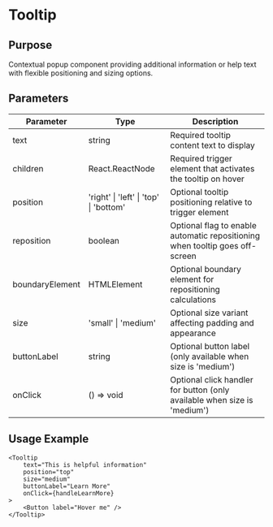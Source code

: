 # Tooltip

## Purpose

Contextual popup component providing additional information or help text with flexible positioning and sizing options.

## Parameters

| Parameter       | Type                                   | Description                                                                  |
| --------------- | -------------------------------------- | ---------------------------------------------------------------------------- |
| text            | string                                 | Required tooltip content text to display                                     |
| children        | React.ReactNode                        | Required trigger element that activates the tooltip on hover                 |
| position        | 'right' \| 'left' \| 'top' \| 'bottom' | Optional tooltip positioning relative to trigger element                     |
| reposition      | boolean                                | Optional flag to enable automatic repositioning when tooltip goes off-screen |
| boundaryElement | HTMLElement                            | Optional boundary element for repositioning calculations                     |
| size            | 'small' \| 'medium'                    | Optional size variant affecting padding and appearance                       |
| buttonLabel     | string                                 | Optional button label (only available when size is 'medium')                 |
| onClick         | () => void                             | Optional click handler for button (only available when size is 'medium')     |

## Usage Example

```tsx
<Tooltip
    text="This is helpful information"
    position="top"
    size="medium"
    buttonLabel="Learn More"
    onClick={handleLearnMore}
>
    <Button label="Hover me" />
</Tooltip>
```
